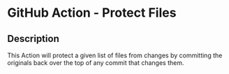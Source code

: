 # GitHub Action - Protect Files

## Description

This Action will protect a given list of files from changes by committing the
originals back over the top of any commit that changes them.

[//]: # ( vim: set ts=4 sw=4 et cindent tw=80 ai si syn=markdown ft=markdown: )
